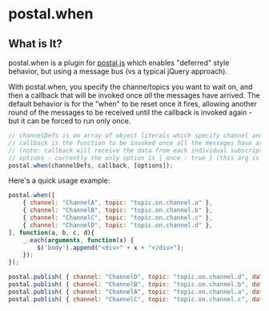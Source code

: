 # postal.when

## What is It?
postal.when is a plugin for [postal.js](https://github.com/ifandelse/postal.js) which enables "deferred" style behavior, but using a message bus (vs a typical jQuery approach).

With postal.when, you specify the channe/topics you want to wait on, and then a callback that will be invoked once *all* the messages have arrived.  The default behavior is for the "when" to be reset once it fires, allowing another round of the messages to be received until the callback is invoked again - but it can be forced to run only once.

```javascript
// channelDefs is an array of object literals which specify channel and topic
// callback is the function to be invoked once all the messages have arrived
// (note: callback will receive the data from each individual subscription, as args, in order)
// options - currently the only option is { once : true } (this arg is optional)
postal.when(channelDefs, callback, [options]);
```

Here's a quick usage example:

```javascript
postal.when([
    { channel: "ChannelA", topic: "topic.on.channel.a" },
    { channel: "ChannelB", topic: "topic.on.channel.b" },
    { channel: "ChannelC", topic: "topic.on.channel.c" },
    { channel: "ChannelD", topic: "topic.on.channel.d" },
], function(a, b, c, d){
    _.each(arguments, function(x) {
        $('body').append("<div>" + x + "</div>");
    });
});

postal.publish( { channel: "ChannelD", topic: "topic.on.channel.d", data: "And it's testable!" } );
postal.publish( { channel: "ChannelB", topic: "topic.on.channel.b", data: "Deferred behavior!" } );
postal.publish( { channel: "ChannelA", topic: "topic.on.channel.a", data: "Hey look!" } );
postal.publish( { channel: "ChannelC", topic: "topic.on.channel.c", data: "Via message bus!" } );
```